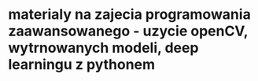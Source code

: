 # materialy na zajecia programowania zaawansowanego - uzycie openCV, wytrnowanych modeli, deep learningu z pythonem
